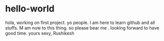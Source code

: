 # hello-world
hola, working on first project.
yo people. 
I am here to learn github and all stuffs. M am now to this thing. so please bear me . 
looking forward to have good time. 
yours sexy, 
Rushikesh
